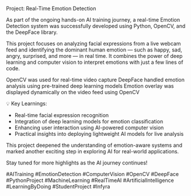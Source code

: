 Project: Real-Time Emotion Detection

As part of the ongoing hands-on AI training journey, a real-time Emotion Detection system was successfully developed using Python, OpenCV, and the DeepFace library.

This project focuses on analyzing facial expressions from a live webcam feed and identifying the dominant human emotion — such as happy, sad, angry, surprised, and more — in real time. It combines the power of deep learning and computer vision to interpret emotions with just a few lines of code.

 OpenCV was used for real-time video capture
 DeepFace handled emotion analysis using pre-trained deep learning models
 Emotion overlay was displayed dynamically on the video feed using OpenCV

💡 Key Learnings:

- Real-time facial expression recognition
- Integration of deep learning models for emotion classification
- Enhancing user interaction using AI-powered computer vision
- Practical insights into deploying lightweight AI models for live analysis

This project deepened the understanding of emotion-aware systems and marked another exciting step in exploring AI for real-world applications.

Stay tuned for more highlights as the AI journey continues! 

#AITraining #EmotionDetection #ComputerVision #OpenCV #DeepFace #PythonProject #MachineLearning #RealTimeAI #ArtificialIntelligence #LearningByDoing #StudentProject #Infyra 
